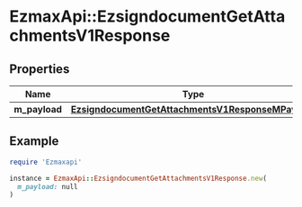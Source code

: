 # EzmaxApi::EzsigndocumentGetAttachmentsV1Response

## Properties

| Name | Type | Description | Notes |
| ---- | ---- | ----------- | ----- |
| **m_payload** | [**EzsigndocumentGetAttachmentsV1ResponseMPayload**](EzsigndocumentGetAttachmentsV1ResponseMPayload.md) |  |  |

## Example

```ruby
require 'Ezmaxapi'

instance = EzmaxApi::EzsigndocumentGetAttachmentsV1Response.new(
  m_payload: null
)
```

